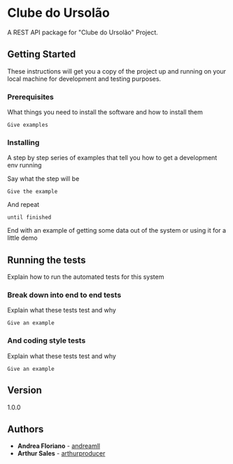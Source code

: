 # Clube do Ursolão

A REST API package for "Clube do Ursolão" Project.


## Getting Started

These instructions will get you a copy of the project up and running on your local machine for development and testing purposes.

### Prerequisites

What things you need to install the software and how to install them

```
Give examples
```

### Installing

A step by step series of examples that tell you how to get a development env running

Say what the step will be

```
Give the example
```

And repeat

```
until finished
```

End with an example of getting some data out of the system or using it for a little demo

## Running the tests

Explain how to run the automated tests for this system

### Break down into end to end tests

Explain what these tests test and why

```
Give an example
```

### And coding style tests

Explain what these tests test and why

```
Give an example
```

## Version

1.0.0

## Authors

* **Andrea Floriano** - [andreamll](https://github.com/andreamll)
* **Arthur Sales** - [arthurproducer](https://github.com/arthurproducer)

